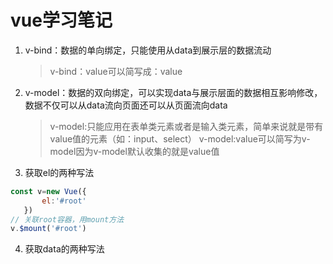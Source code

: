 # vue学习笔记

1. v-bind：数据的单向绑定，只能使用从data到展示层的数据流动
   >v-bind：value可以简写成：value
2. v-model：数据的双向绑定，可以实现data与展示层面的数据相互影响修改，数据不仅可以从data流向页面还可以从页面流向data
   > v-model:只能应用在表单类元素或者是输入类元素，简单来说就是带有value值的元素（如：input、select）
   > v-model:value可以简写为v-model因为v-model默认收集的就是value值

3. 获取el的两种写法
```js
const v=new Vue({
       el:'#root'
   })
// 关联root容器，用mount方法
v.$mount('#root')
```
4. 获取data的两种写法